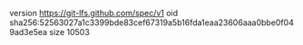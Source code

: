 version https://git-lfs.github.com/spec/v1
oid sha256:52563027a1c3399bde83cef67319a5b16fda1eaa23606aaa0bbe0f049ad3e5ea
size 10503
